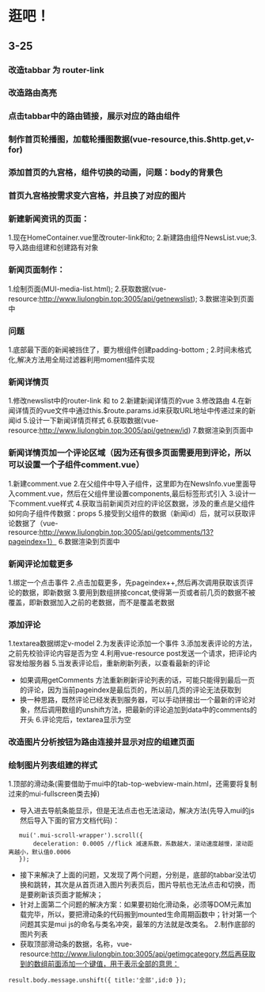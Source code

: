 # 逛吧！

## 3-25
### 改造tabbar 为 router-link
### 改造路由高亮
### 点击tabbar中的路由链接，展示对应的路由组件
### 制作首页轮播图，加载轮播图数据(vue-resource,this.$http.get,v-for)

### 添加首页的九宫格，组件切换的动画，问题：body的背景色

### 首页九宫格按需求变六宫格，并且换了对应的图片

### 新建新闻资讯的页面：
1.现在HomeContainer.vue里改router-link和to;
2.新建路由组件NewsList.vue;3.导入路由组建和创建路有对象

### 新闻页面制作：
1.绘制页面(MUI-media-list.html);
2.获取数据(vue-resource:http://www.liulongbin.top:3005/api/getnewslist);
3.数据渲染到页面中
### 问题
1.底部最下面的新闻被挡住了，要为根组件创建padding-bottom ;
2.时间未格式化,解决方法用全局过滤器利用moment插件实现

### 新闻详情页
1.修改newslist中的router-link 和 to
2.新建新闻详情页的vue
3.修改路由
4.在新闻详情页的vue文件中通过this.$route.params.id来获取URL地址中传递过来的新闻id
5.设计一下新闻详情页样式
6.获取数据(vue-resource:http://www.liulongbin.top:3005/api/getnew/id)
7.数据渲染到页面中

### 新闻详情页加一个评论区域（因为还有很多页面需要用到评论，所以可以设置一个子组件comment.vue）
1.新建comment.vue
2.在父组件中导入子组件，这里即为在NewsInfo.vue里面导入comment.vue，然后在父组件里设置components,最后标签形式引入
3.设计一下comment.vue样式
4.获取当前新闻页对应的评论区数据，涉及的重点是父组件如何向子组件传数据：props
5.接受到父组件的数据（新闻id）后，就可以获取评论数据了（vue-resource:http://www.liulongbin.top:3005/api/getcomments/13?pageindex=1）
6.数据渲染到页面中

### 新闻评论加载更多
1.绑定一个点击事件
2.点击加载更多，先pageindex++,然后再次调用获取该页评论的数据，即新数据
3.要用到数组拼接concat,使得第一页或者前几页的数据不被覆盖，即新数据加入之前的老数据，而不是覆盖老数据

### 添加评论
1.textarea数据绑定v-model
2.为发表评论添加一个事件
3.添加发表评论的方法，之前先校验评论内容是否为空
4.利用vue-resource post发送一个请求，把评论内容发给服务器
5.当发表评论后，重新刷新列表，以查看最新的评论
 + 如果调用getComments 方法重新刷新评论列表的话，可能只能得到最后一页的评论，因为当前pageindex是最后页的，所以前几页的评论无法获取到
 + 换一种思路，既然评论已经发表到服务器，可以手动拼接出一个最新的评论对象，然后调用数组的unshift方法，把最新的评论追加到data中的comments的开头
6.评论完后，textarea显示为空

### 改造图片分析按钮为路由连接并显示对应的组建页面

### 绘制图片列表组建的样式
1.顶部的滑动条(需要借助于mui中的tab-top-webview-main.html，还需要将复制过来的mui-fullscreen类去掉)
 + 导入进去导航条能显示，但是无法点击也无法滚动，解决方法(先导入mui的js然后导入下面的官方文档代码)：
 ```
    mui('.mui-scroll-wrapper').scroll({
        deceleration: 0.0005 //flick 减速系数，系数越大，滚动速度越慢，滚动距离越小，默认值0.0006
    });
 ```
 + 接下来解决了上面的问题，又发现了两个问题，分别是，底部的tabbar没法切换和跳转，其次是从首页进入图片列表页后，图片导航也无法点击和切换，而是要刷新该页面才能解决；
 + 针对上面第二个问题的解决方案：如果要初始化滑动条，必须等DOM元素加载完毕，所以，要把滑动条的代码搬到mounted生命周期函数中；针对第一个问题其实是mui js的命名与类名冲突，最笨的方法就是改类名。
2.制作底部的图片列表
 + 获取顶部滑动条的数据，名称，vue-resource:http://www.liulongbin.top:3005/api/getimgcategory,然后再获取到的数组前面添加一个键值，用于表示全部的意思：
 ```
 result.body.message.unshift({ title:'全部',id:0 });
 ```